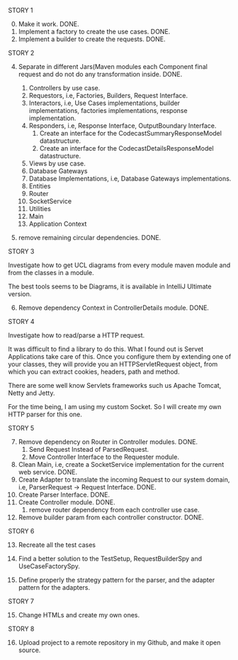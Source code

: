 STORY 1

0) Make it work. DONE.
1) Implement a factory to create the use cases. DONE.
2) Implement a builder to create the requests. DONE.

STORY 2

4) Separate in different Jars(Maven modules each Component final request and do not do any transformation inside. DONE.
   1) Controllers by use case.
   2) Requestors, i.e, Factories, Builders, Request Interface.
   3) Interactors, i.e, Use Cases implementations, builder implementations, factories implementations, response implementation.
   4) Responders, i.e, Response Interface, OutputBoundary Interface.
      1) Create an interface for the CodecastSummaryResponseModel datastructure.
      2) Create an interface for the CodecastDetailsResponseModel datastructure.
   5) Views by use case.
   6) Database Gateways
   7) Database Implementations, i.e, Database Gateways implementations.
   8) Entities
   9) Router
   10) SocketService
   11) Utilities
   12) Main
   13) Application Context

5) remove remaining circular dependencies. DONE.

STORY 3

Investigate how to get UCL diagrams from every module maven module and from the classes in a module. 

The best tools seems to be Diagrams, it is available in IntelliJ Ultimate version.

6) Remove dependency Context in ControllerDetails module. DONE.


STORY 4

Investigate how to read/parse a HTTP request.

It was difficult to find a library to do this. 
What I found out is Servet Applications take care of this. Once you configure them by extending one of your classes,
they will provide you an HTTPServletRequest object, from which you can extract cookies, headers, path and method.

There are some well know Servlets frameworks such us Apache Tomcat, Netty and Jetty.

For the time being, I am using my custom Socket. So I will create my own HTTP parser for this one.

STORY 5

7) Remove dependency on Router in Controller modules. DONE.
    1) Send Request Instead of ParsedRequest.
    2) Move Controller Interface to the Requester module.
8) Clean Main, i.e, create a SocketService implementation for the current web service. DONE.
9) Create Adapter to translate the incoming Request to our system domain, i.e, ParserRequest -> Request Interface. DONE.
10) Create Parser Interface. DONE.
11) Create Controller module. DONE.
    1) remove router dependency from each controller use case.
12) Remove builder param from each controller constructor. DONE.

STORY 6 

13) Recreate all the test cases

14) Find a better solution to the TestSetup, RequestBuilderSpy and UseCaseFactorySpy.

15) Define properly the strategy pattern for the parser, and the adapter pattern for the adapters.

STORY 7

15) Change HTMLs and create my own ones.

STORY 8

16) Upload project to a remote repository in my Github, and make it open source.
